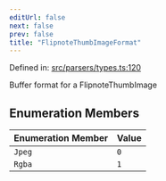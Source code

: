 ```yaml
---
editUrl: false
next: false
prev: false
title: "FlipnoteThumbImageFormat"
---
```


Defined in: [src/parsers/types.ts:120](https://github.com/jaames/flipnote.js/blob/8ec10f089e866d1297261b52ab6750bd899577ce/src/parsers/types.ts#L120)

Buffer format for a FlipnoteThumbImage

## Enumeration Members

| Enumeration Member | Value |
| :------ | :------ |
| <a id="jpeg"></a> `Jpeg` | `0` |
| <a id="rgba"></a> `Rgba` | `1` |
